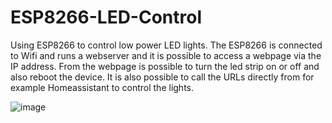 # ESP8266-LED-Control
Using ESP8266 to control low power LED lights. The ESP8266 is connected to Wifi and runs a webserver and it is possible to access a webpage via the IP address.
From the webpage is possible to turn the led strip on or off and also reboot the device. It is also possible to call the URLs directly from for example Homeassistant to control the lights.

![image](https://github.com/user-attachments/assets/fdbde4eb-5e9c-4eaa-9478-77b7c49086de)


